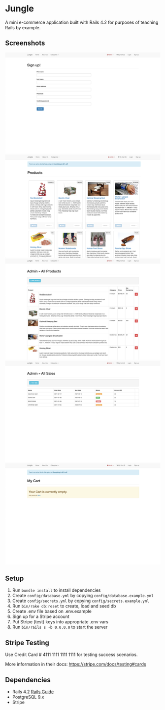 # Jungle

A mini e-commerce application built with Rails 4.2 for purposes of teaching Rails by example.

## Screenshots
!["Sign up"](https://github.com/c1ar3nc3/Jungle/blob/master/public/images/Sign%20up.png?raw=true)
!["Main Page"](https://github.com/c1ar3nc3/Jungle/blob/master/public/images/Main%20Index.png?raw=true)
!["Admin Products"](https://github.com/c1ar3nc3/Jungle/blob/master/public/images/Admin%20Products%20Page.png?raw=true)
!["Admin Sales"](https://github.com/c1ar3nc3/Jungle/blob/master/public/images/Admin%20Sales%20Page.png?raw=true)
!["Empty Cart"](https://github.com/c1ar3nc3/Jungle/blob/master/public/images/Empty%20Cart.png?raw=true)


## Setup

1. Run `bundle install` to install dependencies
2. Create `config/database.yml` by copying `config/database.example.yml`
3. Create `config/secrets.yml` by copying `config/secrets.example.yml`
4. Run `bin/rake db:reset` to create, load and seed db
5. Create .env file based on .env.example
6. Sign up for a Stripe account
7. Put Stripe (test) keys into appropriate .env vars
8. Run `bin/rails s -b 0.0.0.0` to start the server

## Stripe Testing

Use Credit Card # 4111 1111 1111 1111 for testing success scenarios.

More information in their docs: <https://stripe.com/docs/testing#cards>

## Dependencies

* Rails 4.2 [Rails Guide](http://guides.rubyonrails.org/v4.2/)
* PostgreSQL 9.x
* Stripe
